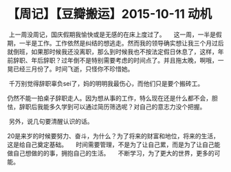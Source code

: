 # 【周记】【豆瓣搬运】2015-10-11 动机

​    上一周没周记，国庆假期我愉快或是无感的在床上度过了。      这一周，一半是假期，一半是工作。工作依然是纠结的想逃走。然而我的领导确实想让我三个月过后就倒班，如果那时候我还没离职，那么到时候我也不按法定假日休息了，这样，年前辞职、年后辞职？过年倒不是特别需要考虑的时间点了。并且拖太晚，啊哦，一晃已经三月份了。时间飞逝，只怪你不珍惜她。      

​    千万别觉得辞职辜负sei了，妈的明明我最伤心，而他们只是要个搬砖工。      

​    仍然不能一拍桌子辞职走人。因为想从事的工作，特么现在还是什么都不会，胆怯，辞职后我能多久学到可以通过简历筛选呢？对自己的意志力没个把握。      

​    另外，说几句要清醒认识的话。     

​    20是来岁的时候要努力、奋斗，为什么？为了将来的财富和地位，将来的生活，这是给自己奠定基础。     时间需要管理，不是为了让自己累，而是为了让自己能做自己想做的的事，拥抱自己的生活。     不断学习，为了更大的世界，更多的可能。 
